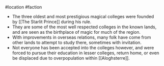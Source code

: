#location #faction
* The three oldest and most prestigious magical colleges were founded by [[The Starlit Prince]] during his rule.
* They are some of the most well respected colleges in the known lands, and are seen as the birthplace of magic for much of the region.
* With improvements in overseas relations, many folk have come from other lands to attempt to study there, sometimes with invitation.
* Not everyone has been accepted into the colleges however, and were forced to pursue their education in lesser colleges, return home, or even be displaced due to overpopulation within [[Aloghsterre]].